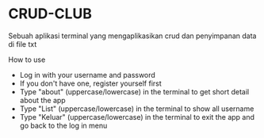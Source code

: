 # CRUD-CLUB
Sebuah aplikasi terminal yang mengaplikasikan crud dan penyimpanan data di file txt

How to use
- Log in with your username and password
- If you don't have one, register yourself first
- Type "about" (uppercase/lowercase) in the terminal to get short detail about the app
- Type "List"  (uppercase/lowercase) in the terminal to show all username
- Type "Keluar"  (uppercase/lowercase) in the terminal to exit the app and go back to the log in menu
